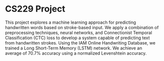 # CS229 Project
This project explores a machine learning approach for predicting handwritten words based on stroke-based input. We apply a combination of preprocessing techniques, neural networks, and Connectionist Temporal Classification (CTC) loss to develop a system capable of predicting text from handwritten strokes. Using the IAM Online Handwriting Database, we trained a Long Short-Term Memory (LSTM) network. We achieve an average of 70.7% accuracy using a normalized Levenshtein accuracy.
